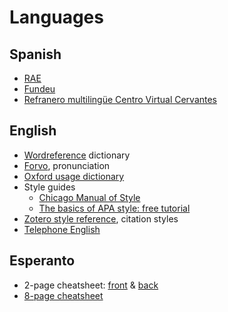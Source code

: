 # Languages
## Spanish
- [RAE](http://www.rae.es/)
- [Fundeu](https://www.fundeu.es/)
- [Refranero multilingüe Centro Virtual Cervantes](https://cvc.cervantes.es/lengua/refranero/)

## English
- [Wordreference](http://www.wordreference.com/) dictionary
- [Forvo](https://forvo.com/), pronunciation
- [Oxford usage dictionary](https://en.oxforddictionaries.com/grammar/usage)
- Style guides
  - [Chicago Manual of Style](http://www.libs.uga.edu/ref/chicagostyle.pdf)
  - [The basics of APA style: free tutorial](http://www.apastyle.org/learn/tutorials/basics-tutorial.aspx)
- [Zotero style reference](https://www.zotero.org/styles), citation styles
- [Telephone English](http://www.englishclub.com/speaking/telephone_language.htm)

## Esperanto
- 2-page cheatsheet: [front](http://lastranga.tumblr.com/image/150556354707) & [back](http://lastranga.tumblr.com/image/150554956187)
- [8-page cheatsheet](http://esperanto.bretonio.free.fr/dokumentoj/pakeo-en2.pdf)
